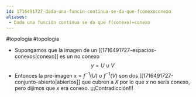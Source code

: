 ```yaml
---
id: 1716491727-dada-una-funcin-continua-se-da-que-fconexoconexo
aliases:
 - Dada una función continua se da que f(conexo)=conexo
---
```


#topología #topología 

- Supongamos que la imagen de un [[1716491727-espacios-conexos|conexo]] es un no conexo $$y = U \cup V$$
- Entonces la pre-imagen $x=f^{-1}(U)\cup f^{-1}(V)$ son dos [[1716491727-conjunto-abierto|abiertos]] que cubren a $X$ por lo que $x$ no sería conexo, pero dijimos que $x$ era conexo. ¡¡¡Contradicción!!!